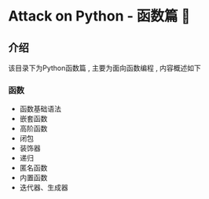 #  Attack on Python - 函数篇 🐍








<extoc></extoc>

## 介绍 

该目录下为Python函数篇 , 主要为面向函数编程 , 内容概述如下

### 函数

- 函数基础语法
- 嵌套函数
- 高阶函数
- 闭包
- 装饰器
- 递归
- 匿名函数
- 内置函数
- 迭代器、生成器
